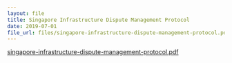 ```yaml
---
layout: file
title: Singapore Infrastructure Dispute Management Protocol
date: 2019-07-01
file_url: files/singapore-infrastructure-dispute-management-protocol.pdf.pdf
---
```


[singapore-infrastructure-dispute-management-protocol.pdf](files/singapore-infrastructure-dispute-management-protocol.pdf.pdf)

